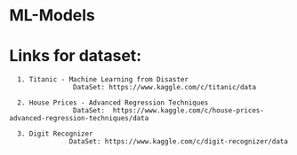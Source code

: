 # ML-Models
# Links for dataset:

      1. Titanic - Machine Learning from Disaster
                    DataSet: https://www.kaggle.com/c/titanic/data
                 
      2. House Prices - Advanced Regression Techniques
                    DataSet:  https://www.kaggle.com/c/house-prices-advanced-regression-techniques/data
                    
      3. Digit Recognizer
                   DataSet: https://www.kaggle.com/c/digit-recognizer/data
      
                    
